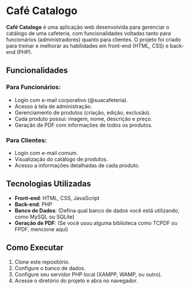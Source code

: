# Café Catalogo

**Café Catalogo** é uma aplicação web desenvolvida para gerenciar o catálogo de uma cafeteria, com funcionalidades voltadas tanto para funcionários (administradores) quanto para clientes. O projeto foi criado para treinar e melhorar as habilidades em front-end (HTML, CSS) e back-end (PHP).

## Funcionalidades

### Para Funcionários:
- Login com e-mail corporativo (@suacafeteria).
- Acesso à tela de administração.
- Gerenciamento de produtos (criação, edição, exclusão).
- Cada produto possui: imagem, nome, descrição e preço.
- Geração de PDF com informações de todos os produtos.

### Para Clientes:
- Login com e-mail comum.
- Visualização do catálogo de produtos.
- Acesso a informações detalhadas de cada produto.

## Tecnologias Utilizadas

- **Front-end**: HTML, CSS, JavaScript
- **Back-end**: PHP
- **Banco de Dados**: (Defina qual banco de dados você está utilizando, como MySQL ou SQLite)
- **Geração de PDF**: (Se você usou alguma biblioteca como TCPDF ou FPDF, mencione aqui)

## Como Executar

1. Clone este repositório.
2. Configure o banco de dados.
3. Configure seu servidor PHP local (XAMPP, WAMP, ou outro).
4. Acesse o diretório do projeto e abra no navegador.


